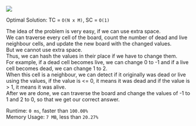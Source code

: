 ![](https://github.com/archishmanghos/DSA-Contests/blob/master/Interviews/LeetCode/Random-problems/Medium/Game-of-Life/carbon.png)

Optimal Solution: TC = `O(N x M)`, SC = `O(1)`

The idea of the problem is very easy, if we can use extra space. <br>
We can traverse every cell of the board, count the number of dead and live neighbour cells, and update the new board with the changed values. <br>
But we cannot use extra space. <br>
Thus, we can hash the values in their place if we have to change them. <br>
For example, if a dead cell becomes live, we can change 0 to -1 and if  a live cell becomes dead, we can change 1 to 2. <br>
When this cell is a neighbour, we can detect if it originally was dead or live using the values, if the value is <= 0, it means it was dead and if the value is > 1, it means it was alive. <br>
After we are done, we can traverse the board and change the values of -1 to 1 and 2 to 0, so that we get our correct answer. <br>

Runtime: `0 ms`, faster than `100.00%`<br>
Memory Usage: `7 MB`, less than `20.27%`